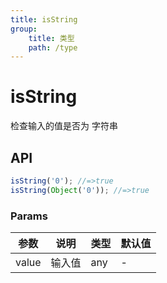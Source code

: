 ```yaml
---
title: isString
group:
    title: 类型
    path: /type
---
```


# isString

检查输入的值是否为 字符串

## API

```ts
isString('0'); //=>true
isString(Object('0')); //=>true
```

### Params

| 参数  | 说明   | 类型 | 默认值 |
| ----- | ------ | ---- | ------ |
| value | 输入值 | any  | -      |
